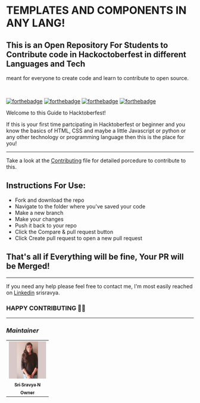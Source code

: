 

# TEMPLATES AND COMPONENTS IN ANY LANG!

## This is an Open Repository For Students to Contribute code in Hackoctoberfest in different Languages and Tech
 meant for everyone to create code and learn to contribute to open source.

<br/>

[![forthebadge](https://forthebadge.com/images/badges/built-by-developers.svg)](https://forthebadge.com)
[![forthebadge](https://forthebadge.com/images/badges/built-with-love.svg)](https://forthebadge.com)
[![forthebadge](https://forthebadge.com/images/badges/for-you.svg)](https://forthebadge.com)
[![forthebadge](https://forthebadge.com/images/badges/powered-by-coffee.svg)](https://forthebadge.com)





Welcome to this Guide to Hacktoberfest!

If this is your first time partcipating in Hacktoberfest or beginner and you know the basics of HTML, CSS and maybe a little Javascript or python or any other technology or programming language then this is the place for you!

<hr/>

Take a look at the [Contributing](CONTRIBUTING.md) file for detailed porcedure to contribute to this.


## Instructions For Use:

- Fork and download the repo
- Navigate to the folder where you've saved your code
- Make a new branch
- Make your changes
- Push it back to your repo
- Click the Compare & pull request button
- Click Create pull request to open a new pull request

## That's all if Everything will be fine, Your PR will be Merged!
 

 <hr />


If you need any help please feel free to contact me, I'm most easily reached on [Linkedin](https://www.linkedin.com/in/srisravya/) srisravya.

### HAPPY CONTRIBUTING 🎉🎉

__________________________________________________________________

### <b><i>_Maintainer_</i></b>
<!-- Don't Change under this line-->
<!-- Contributors:List-->
<table>
    <tr>       
      <td align="center"><a href="https://github.com/SriSravyaN"><img src="img/image.jpg" width="100px;" alt="Sravya"/>
      <br /><sub><b>Sri Sravya N</b></br> <b>Owner</b></sub></a></td>
     </tr>
</table>

    
